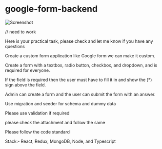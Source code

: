 # google-form-backend

![Screenshot](https://github.com/patel-jaydeep/google-form-backend/assets/120624596/46f14fac-0397-4f7b-9982-ff902f11f9c3)


// need to work

Here is your practical task, please check and let me know if you have any questions

Create a custom form application like Google form we can make it custom.

Create a form with a textbox, radio button, checkbox, and dropdown, and is required for everyone.

If the field is required then the user must have to fill it in and show the (*) sign above the field.

Admin can create a form and the user can submit the form with an answer.

Use migration and seeder for schema and dummy data

Please use validation if required

please check the attachment and follow the same

Please follow the code standard

Stack:- React, Redux, MongoDB, Node, and Typescript

